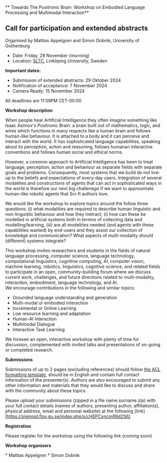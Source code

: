 ** Towards The Positronic Brain: Workshop on Embodied Language Processing and Multimodal Interaction**

## Call for participation and extended abstracts

Organised by Mattias Appelgren and Simon Dobnik, University of Gothenburg

* Date: Friday, 29 November (morning)
* Location: [SLTC](https://sltc2024.github.io), Linköping University, Sweden
<!-- * Address: TBD
* Room: TBD 
* Zoom: TBD -->

<!-- Website: https://gu-clasp.github.io/language-and-perception/events/positronic-brain -->

**Important dates:**

* Submission of extended abstracts: 29 Oktober 2024
* Notification of acceptance: 7 November 2024
* Camera Ready: 15 November 2024

All deadlines are 11:59PM CET-00:00 

**Workshop description**

When people hear Artificial Intelligence they often imagine something like Isaac Asimov's Positronic Brain: a brain built out of mathematics, logic, and wires which functions in many respects like a human brain and follows human-like behaviour. It is attached to a body and it can perceive and interact with the world. It has sophisticated language capabilities, speaking about its perception, action and reasoning, follows humanan interactive conventions and follows human social and ethical norms. 

However, a common approach to Artificial Intelligence has been to treat language, perception, action and behaviour as separate fields with separate goals and problems. Consequently, most systems that we build do not live-up to the beliefs and expectations of every-day users. Integration of several modalities and constructions of agents that can act in sophisticated ways in the world is therefore our next big challenege if we want to approximate human-like robotic agents that Sci-fi authors love. 

We would like the workshop to explore topics around the follow three questions: (i) what modalities are required to describe human linguistic and non-linguistic behaviour and how they inetract; (i) how can these be modelled in artificial systems both in termns of collecting data and modelling/learning, (iii) are all modelities needed (and agents with these capabilities wanted) by end-users and they assist our collection of knowledge and communication? What aspects of multi-modality should (different) systems integrate?

This workshop invites researchers and students in the fields of natural language processing, computer science, language technology, computational linguistics, cognitive computing, AI, computer vision, machine learning, robotics, linguistics, cognitive science, and related fields to participate in an open, community-building forum where we discuss current work, challenges, and future directions related to multi-modality, interaction, embodiment, language technology, and AI.  
We encourage contributions in the following and similar topics:
* Grounded language understanding and generation
* Multi-modal or embodied interaction
* Incremental or Online Learning
* Low resource learning and adaptation
* Human-AI Interaction
* Multimodal Dialogue
* Interactive Task Learning

We foresee an open, interactive workshop with plenty of time for discussion, complemented with invited talks and presentations of on-going or completed research.

<!-- **Invited speakers** -->


**Submissions**

Submissions of up to 2 pages (excluding references) should follow [the ACL formatting template][2], should be in English and contain full contact information of the presenter(s). Authors are also encouraged to submit any other information and materials that they would like to discuss and share with the community about these topics.

Please upload your submissions (zipped in a file name.surname.zip) with your full contact details (names of authors, presenting author, affiliation(s), physical address, email and personal website) at the following [link][https://sigmoid.flov.gu.se/index.php/s/cHEPCyncm99d2S6]

**Registration**

Please register for the workshop using the following link (coming soon)

**Workshop organisers**

\* Mattias Appelgren
\* Simon Dobnik

[1]:	www.gu.se/en/research/language-and-perception-research-group-lp
[2]:	https://2023.aclweb.org/calls/style_and_formatting/
